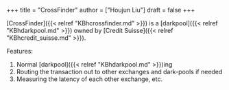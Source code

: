 +++
title = "CrossFinder"
author = ["Houjun Liu"]
draft = false
+++

[CrossFinder]({{< relref "KBhcrossfinder.md" >}}) is a [darkpool]({{< relref "KBhdarkpool.md" >}}) owned by [Credit Suisse]({{< relref "KBhcredit_suisse.md" >}}).

Features:

1.  Normal [darkpool]({{< relref "KBhdarkpool.md" >}})ing
2.  Routing the transaction out to other exchanges and dark-pools if needed
3.  Measuring the latency of each other exchange, etc.